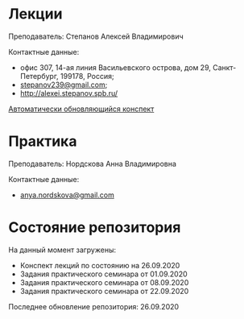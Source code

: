 # Лекции

Преподаватель: Степанов Алексей Владимирович

Контактные данные: 
+ офис 307, 14-ая линия Васильевского острова, дом 29, Санкт-Петербург, 199178, Россия; 
+ stepanov239@gmail.com; 
+ http://alexei.stepanov.spb.ru/

[Автоматически обновляющийся конспект](http://alexei.stepanov.spb.ru/students/MKNalg.pdf)

# Практика

Преподаватель: Нордскова Анна Владимировна

Контактные данные:
+ anya.nordskova@gmail.com

# Состояние репозитория

На данный момент загружены:
+ Конспект лекций по состоянию на 26.09.2020
+ Задания практического семинара от 01.09.2020
+ Задания практического семинара от 08.09.2020
+ Задания практического семинара от 22.09.2020

Последнее обновление репозитория: 26.09.2020
